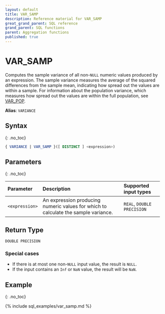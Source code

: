 ```yaml
---
layout: default
title: VAR_SAMP
description: Reference material for VAR_SAMP
great_grand_parent: SQL reference
grand_parent: SQL functions
parent: Aggregation functions
published: true
---
```


# VAR\_SAMP

Computes the sample variance of all non-`NULL` numeric values produced by an expression. The sample variance measures the average of the squared differences from the sample mean, indicating how spread out the values are within a sample.
For information about the population variance, which measures how spread out the values are within the full population, see [VAR_POP](variance-pop.md).

**Alias**: `VARIANCE`

## Syntax
{: .no_toc}

```sql
{ VARIANCE | VAR_SAMP }([ DISTINCT ] <expression>)
```
## Parameters 
{: .no_toc}

| Parameter | Description               | Supported input types |
| :--------- | :----------------------------------- | :--------|
| `<expression>`  | An expression producing numeric values for which to calculate the sample variance. | `REAL`, `DOUBLE PRECISION` <!-- Any numeric type-->|

## Return Type
`DOUBLE PRECISION` <!--for `REAL` and `DOUBLE PRECISION` input types.-->
<!-- `NUMERIC` for serial and `NUMERIC` input types (not yet supported)-->

### Special cases
- If there is at most one non-`NULL` input value, the result is `NULL`.
- If the input contains an `Inf` or `NaN` value, the result will be `NaN`.

## Example
{: .no_toc}

{% include sql_examples/var_samp.md %}

